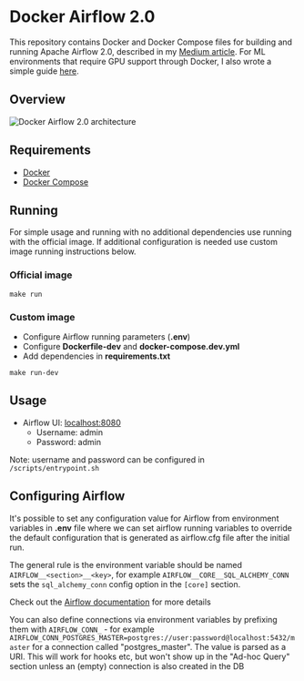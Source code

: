 # Docker Airflow 2.0

This repository contains Docker and Docker Compose files for building and 
running Apache Airflow 2.0, described in my [Medium article](https://medium.com/ava-information/airflow-2-0-docker-development-setup-docker-compose-postgresql-7911f553b42b). 
For ML environments that require GPU support through Docker, I also wrote a simple guide [here](https://medium.com/ava-information/enabling-gpus-with-nvidia-docker-container-runtime-b4619d9173f5).

## Overview
![Docker Airflow 2.0 architecture](https://miro.medium.com/max/1100/1*pAUdLzHgRMKFw2gVuasyCA.png)

## Requirements
* [Docker](https://www.docker.com/)
* [Docker Compose](https://docs.docker.com/compose/install/)

## Running
For simple usage and running with no additional dependencies use running with 
the official image. If additional configuration is needed use custom image 
running instructions below.

### Official image
```
make run
```

### Custom image
* Configure Airflow running parameters (**.env**)
* Configure **Dockerfile-dev** and **docker-compose.dev.yml**
* Add dependencies in **requirements.txt**
```
make run-dev
```
## Usage

* Airflow UI: [localhost:8080](http://localhost:8080/)
    * Username: admin
    * Password: admin
        
Note: username and password can be configured in `/scripts/entrypoint.sh`


## Configuring Airflow

It's possible to set any configuration value for Airflow from environment 
variables in **.env** file where we can set airflow running 
variables to override the default configuration that is generated as airflow.cfg 
file after the initial run.

The general rule is the environment variable should be named 
`AIRFLOW__<section>__<key>`, for example `AIRFLOW__CORE__SQL_ALCHEMY_CONN` sets 
the `sql_alchemy_conn` config option in the `[core]` section.

Check out the [Airflow documentation](https://airflow.apache.org/docs/apache-airflow/stable/configurations-ref.html) for more details

You can also define connections via environment variables by prefixing them 
with `AIRFLOW_CONN_` - for example `AIRFLOW_CONN_POSTGRES_MASTER=postgres://user:password@localhost:5432/master` 
for a connection called "postgres_master". The value is parsed as a URI. This 
will work for hooks etc, but won't show up in the "Ad-hoc Query" section unless 
an (empty) connection is also created in the DB

